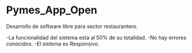 # Pymes_App_Open
Desarrollo de software libre para sector restaurantero.

-La funcionalidad del sistema esta al 50% de su totalidad.
-No hay errores conocidos.
-El sistema es Responsivo.
